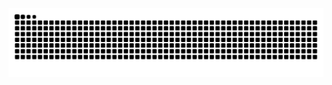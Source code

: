 <img src="https://raw.githubusercontent.com/DevJany/DevJany/output/snake.svg" alt="Snake animation" />

###
